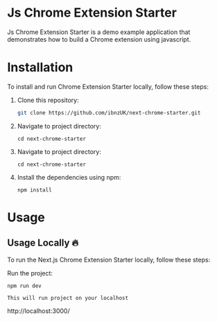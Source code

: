 # Js Chrome Extension Starter 

Js Chrome Extension Starter is a demo example application that demonstrates how to build a Chrome extension using javascript.

# Installation

To install and run Chrome Extension Starter locally, follow these steps:

1. Clone this repository: 

   ```bash
   git clone https://github.com/ibnzUK/next-chrome-starter.git
   ```
2. Navigate to project directory: 

   ```
   cd next-chrome-starter
   ```
3. Navigate to project directory: 

   ```
   cd next-chrome-starter
   ```
4. Install the dependencies using npm: 
   ```
   npm install
   ```

# Usage
## Usage Locally  🔥
To run the Next.js Chrome Extension Starter locally, follow these steps:

Run the project:
```
npm run dev
```
`This will run project on your localhost`

 http://localhost:3000/

